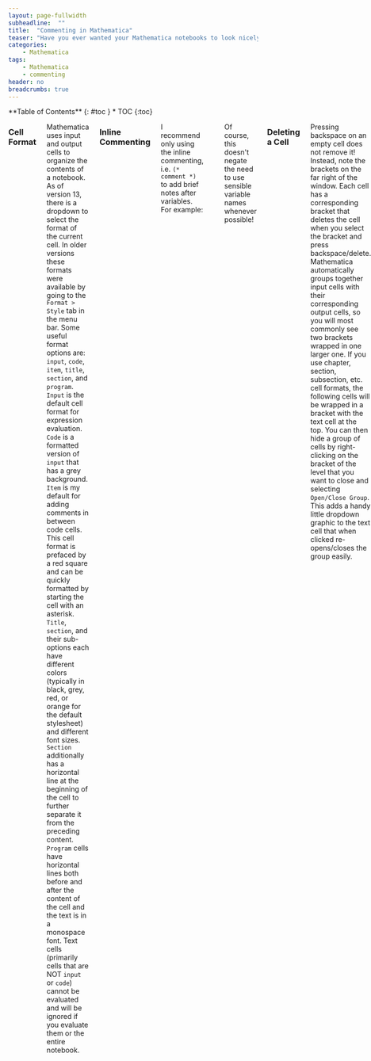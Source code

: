 ```yaml
---
layout: page-fullwidth
subheadline:  ""
title:  "Commenting in Mathematica"
teaser: "Have you ever wanted your Mathematica notebooks to look nicely organized and polished? Look here for tips that will help you get there."
categories:
    - Mathematica
tags:
    - Mathematica
    - commenting
header: no
breadcrumbs: true
---
```

<div class="row">
<div class="medium-4 medium-push-8 columns" markdown="1">
<div class="panel radius" markdown="1">
**Table of Contents**
{: #toc }
*  TOC
{:toc}
</div>
</div><!-- /.medium-4.columns -->

<div class="medium-8 medium-pull-4 columns" markdown="1">

### Cell Format

Mathematica uses input and output cells to organize the contents of a notebook. As of version 13, there is a dropdown to select the format of the current cell. In older versions these formats were available by going to the `Format > Style` tab in the menu bar. Some useful format options are: `input`, `code`, `item`, `title`, `section`, and `program`. `Input` is the default cell format for expression evaluation. `Code` is a formatted version of `input` that has a grey background. `Item` is my default for adding comments in between code cells. This cell format is prefaced by a red square and can be quickly formatted by starting the cell with an asterisk. `Title`, `section`, and their sub-options each have different colors (typically in black, grey, red, or orange for the default stylesheet) and different font sizes. `Section` additionally has a horizontal line at the beginning of the cell to further separate it from the preceding content. `Program` cells have horizontal lines both before and after the content of the cell and the text is in a monospace font. Text cells (primarily cells that are NOT `input` or `code`) cannot be evaluated and will be ignored if you evaluate them or the entire notebook.

### Inline Commenting

I recommend only using the inline commenting, i.e. `(* comment *)` to add brief notes after variables. For example:
```
x = "purple"; (* my favorite colour *)
```
Of course, this doesn't negate the need to use sensible variable names whenever possible!

### Deleting a Cell

Pressing backspace on an empty cell does not remove it! Instead, note the brackets on the far right of the window. Each cell has a corresponding bracket that deletes the cell when you select the bracket and press backspace/delete. Mathematica automatically groups together input cells with their corresponding output cells, so you will most commonly see two brackets wrapped in one larger one. If you use chapter, section, subsection, etc. cell formats, the following cells will be wrapped in a bracket with the text cell at the top. You can then hide a group of cells by right-clicking on the bracket of the level that you want to close and selecting `Open/Close Group`. This adds a handy little dropdown graphic to the text cell that when clicked re-opens/closes the group easily. 